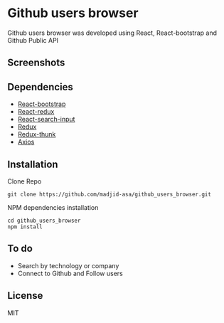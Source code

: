 # Github users browser 
Github users browser was developed using React, React-bootstrap and Github Public API


## Screenshots

## Dependencies
- [React-bootstrap](https://github.com/react-bootstrap/react-bootstrap)
- [React-redux](https://github.com/reactjs/react-redux)
- [React-search-input](https://github.com/enkidevs/react-search-input)
- [Redux](http://redux.js.org/)
- [Redux-thunk](https://github.com/gaearon/redux-thunk)
- [Axios](https://github.com/mzabriskie/axios)

## Installation

Clone Repo

````
git clone https://github.com/madjid-asa/github_users_browser.git
````

NPM dependencies installation 

````
cd github_users_browser
npm install
````

## To do
- Search by technology or company
- Connect to Github and Follow users


## License
MIT